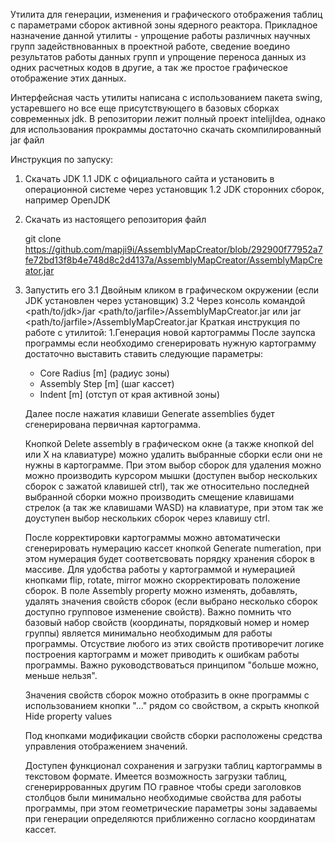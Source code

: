 Утилита для генерации, изменения и графического отображения таблиц с параметрами сборок активной зоны ядерного реактора.
Прикладное назначение данной утилиты - упрощение работы различных научных групп задействнованных в проектной работе, сведение воедино результатов 
работы данных групп и упрощение переноса данных из одних расчетных кодов в другие, а так же простое графическое отображение этих данных.

Интерфейсная часть утилиты написана с использованием пакета swing, устаревшего но все еще присутствующего в базовых сборках современных jdk.
В репозитории лежит полный проект intelijIdea, однако для использования прокраммы достаточно скачать скомпилированный jar файл

Инструкция по запуску:
1. Скачать JDK
   1.1 JDK с официального сайта и установить в операционной системе через установщик
   1.2 JDK сторонних сборок, например OpenJDK
2. Скачать из настоящего репозитория файл 

   git clone https://github.com/mapji9i/AssemblyMapCreator/blob/292900f77952a7fe72bd13f8b4e748d8c2d4137a/AssemblyMapCreator/AssemblyMapCreator.jar
   
4. Запустить его
   3.1 Двойным кликом в графическом окружении (если JDK установлен через установщик)
   3.2 Через консоль командой
     <path/to/jdk>/jar <path/to/jarfile>/AssemblyMapCreator.jar
     или
     jar <path/to/jarfile>/AssemblyMapCreator.jar
Краткая инструкция по работе с утилитой:
   1.Генерация новой картограммы
     После заупска программы если необходимо сгенерировать нужную картограмму достаточно выставить ставить следующие параметры:
      - Core Radius [m] (радиус зоны)
      - Assembly Step [m] (шаг кассет)
      - Indent [m] (отступ от края активной зоны)
    
    Далее после нажатия клавиши Generate assemblies будет сгенерирована первичная картограмма.
    
    Кнопкой Delete assembly в графическом окне (а также кнопкой del или X на клавиатуре) можно удалить выбранные сборки если они не нужны в картограмме.
    При этом выбор сборок для удаления можно можно производить курсором мышки (доступен выбор нескольких сборок с зажатой клавишей ctrl),
    так же относительно последней выбранной сборки можно производить смещение клавишами стрелок (а так же клавишами WASD) на клавиатуре,
    при этом так же доуступен выбор нескольких сборок через клавишу ctrl.

    После корректировки картограммы можно автоматически сгенерировать нумерацию кассет кнопкой Generate numeration, при этом нумерация будет соответсвовать порядку хранения сборок в массиве.
      Для удобства работы у картограммой и нумерацией кнопками flip, rotate, mirror можно скорректировать положение сборок.
   В поле Assembly property можно изменять, добавлять, удалять значения свойств сборок (если выбрано несколько сборок доступно групповое изменение свойств).
   Важно помнить что базовый набор свойств (координаты, порядковый номер и номер группы) является минимально необходимым для работы программы. Отсуствие любого из этих свойств противоречит логике построения картограмм    и может приводить к ошибкам работы программы. Важно руководствоваться принципом "больше можно, меньше нельзя".

   Значения свойств сборок можно отобразить в окне программы с использованием кнопки "..." рядом со свойством, а скрыть кнопкой Hide property values

   Под кнопками модификации свойств сборки расположены средства управления отображением значений.

   Доступен функционал сохранения и загрузки таблиц картограммы в текстовом формате.
   Имеется возможность загрузки таблиц, сгенериррованных другим ПО гравное чтобы среди заголовков столбцов были минимально необходимые свойства для работы программы,
   при этом геометрические параметры зоны задаваемы при генерации определяются приближенно согласно координатам кассет.
   
   
    
    
